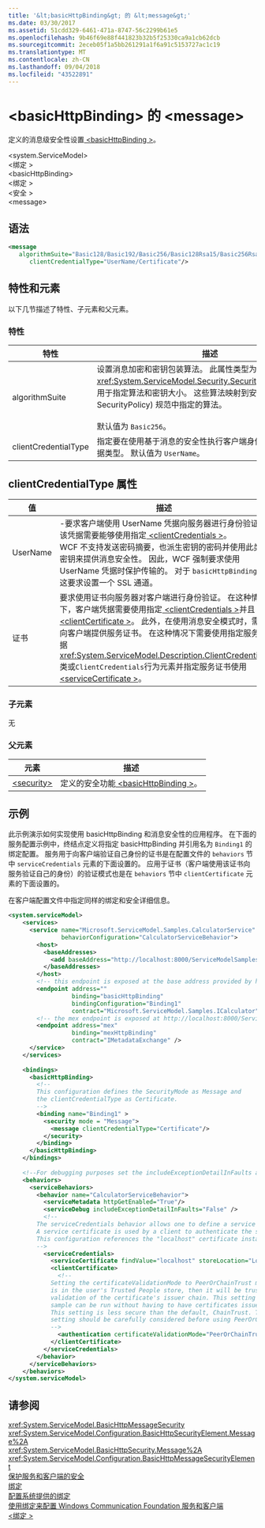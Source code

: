 ```yaml
---
title: '&lt;basicHttpBinding&gt; 的 &lt;message&gt;'
ms.date: 03/30/2017
ms.assetid: 51cdd329-6461-471a-8747-56c2299b61e5
ms.openlocfilehash: 9b46f69e88f441823b32b5f25330ca9a1cb62dcb
ms.sourcegitcommit: 2eceb05f1a5bb261291a1f6a91c5153727ac1c19
ms.translationtype: MT
ms.contentlocale: zh-CN
ms.lasthandoff: 09/04/2018
ms.locfileid: "43522891"
---
```

# <a name="ltmessagegt-of-ltbasichttpbindinggt"></a>&lt;basicHttpBinding&gt; 的 &lt;message&gt;
定义的消息级安全性设置[ \<basicHttpBinding >](../../../../../docs/framework/configure-apps/file-schema/wcf/basichttpbinding.md)。  
  
 \<system.ServiceModel>  
\<绑定 >  
\<basicHttpBinding>  
\<绑定 >  
\<安全 >  
\<message>  
  
## <a name="syntax"></a>语法  
  
```xml  
<message   
   algorithmSuite="Basic128/Basic192/Basic256/Basic128Rsa15/Basic256Rsa15/TripleDes/TripleDesRsa15/Basic128Sha256/Basic192Sha256/TripleDesSha256/Basic128Sha256Rsa15/Basic192Sha256Rsa15/Basic256Sha256Rsa15/TripleDesSha256Rsa15"  
      clientCredentialType="UserName/Certificate"/>  
```  
  
## <a name="attributes-and-elements"></a>特性和元素  
 以下几节描述了特性、子元素和父元素。  
  
### <a name="attributes"></a>特性  
  
|特性|描述|  
|---------------|-----------------|  
|algorithmSuite|设置消息加密和密钥包装算法。 此属性类型为 <xref:System.ServiceModel.Security.SecurityAlgorithmSuite>，用于指定算法和密钥大小。 这些算法映射到安全策略语言 (WS-SecurityPolicy) 规范中指定的算法。<br /><br /> 默认值为 `Basic256`。|  
|clientCredentialType|指定要在使用基于消息的安全性执行客户端身份验证时使用的凭据类型。 默认值为 `UserName`。|  
  
## <a name="clientcredentialtype-attribute"></a>clientCredentialType 属性  
  
|值|描述|  
|-----------|-----------------|  
|UserName|-要求客户端使用 UserName 凭据向服务器进行身份验证。 该凭据需要能够使用指定[ \<clientCredentials >](../../../../../docs/framework/configure-apps/file-schema/wcf/clientcredentials.md)。<br />WCF 不支持发送密码摘要，也派生密钥的密码并使用此类密钥来提供消息安全性。 因此，WCF 强制要求使用 UserName 凭据时保护传输的。 对于 `basicHttpBinding`，这要求设置一个 SSL 通道。|  
|证书|要求使用证书向服务器对客户端进行身份验证。 在这种情况下，客户端凭据需要使用指定[ \<clientCredentials >](../../../../../docs/framework/configure-apps/file-schema/wcf/clientcredentials.md)并且[ \<clientCertificate >](../../../../../docs/framework/configure-apps/file-schema/wcf/clientcertificate-of-servicecredentials.md)。 此外，在使用消息安全模式时，需要向客户端提供服务证书。 在这种情况下需要使用指定服务凭据<xref:System.ServiceModel.Description.ClientCredentials>类或`ClientCredentials`行为元素并指定服务证书使用[ \<serviceCertificate >](../../../../../docs/framework/configure-apps/file-schema/wcf/servicecertificate-of-servicecredentials.md)。|  
  
### <a name="child-elements"></a>子元素  
 无  
  
### <a name="parent-elements"></a>父元素  
  
|元素|描述|  
|-------------|-----------------|  
|[\<security>](../../../../../docs/framework/configure-apps/file-schema/wcf/security-of-basichttpbinding.md)|定义的安全功能[ \<basicHttpBinding >](../../../../../docs/framework/configure-apps/file-schema/wcf/basichttpbinding.md)。|  
  
## <a name="example"></a>示例  
 此示例演示如何实现使用 basicHttpBinding 和消息安全性的应用程序。 在下面的服务配置示例中，终结点定义将指定 basicHttpBinding 并引用名为 `Binding1` 的绑定配置。 服务用于向客户端验证自己身份的证书是在配置文件的 `behaviors` 节中 `serviceCredentials` 元素的下面设置的。 应用于证书（客户端使用该证书向服务验证自己的身份）的验证模式也是在 `behaviors` 节中 `clientCertificate` 元素的下面设置的。  
  
 在客户端配置文件中指定同样的绑定和安全详细信息。  
  
```xml  
<system.serviceModel>  
    <services>  
      <service name="Microsoft.ServiceModel.Samples.CalculatorService"  
               behaviorConfiguration="CalculatorServiceBehavior">  
        <host>  
          <baseAddresses>  
            <add baseAddress="http://localhost:8000/ServiceModelSamples/service"/>  
          </baseAddresses>  
        </host>  
        <!-- this endpoint is exposed at the base address provided by host: http://localhost:8000/ServiceModelSamples/service  -->  
        <endpoint address=""  
                  binding="basicHttpBinding"  
                  bindingConfiguration="Binding1"   
                  contract="Microsoft.ServiceModel.Samples.ICalculator" />  
        <!-- the mex endpoint is exposed at http://localhost:8000/ServiceModelSamples/service/mex -->  
        <endpoint address="mex"  
                  binding="mexHttpBinding"  
                  contract="IMetadataExchange" />  
      </service>  
    </services>  
  
    <bindings>  
      <basicHttpBinding>  
        <!--   
        This configuration defines the SecurityMode as Message and   
        the clientCredentialType as Certificate.  
        -->  
        <binding name="Binding1" >  
          <security mode = "Message">  
            <message clientCredentialType="Certificate"/>  
          </security>  
        </binding>  
      </basicHttpBinding>  
    </bindings>  
  
    <!--For debugging purposes set the includeExceptionDetailInFaults attribute to true-->  
    <behaviors>  
      <serviceBehaviors>  
        <behavior name="CalculatorServiceBehavior">  
          <serviceMetadata httpGetEnabled="True"/>  
          <serviceDebug includeExceptionDetailInFaults="False" />  
          <!--  
        The serviceCredentials behavior allows one to define a service certificate.  
        A service certificate is used by a client to authenticate the service and provide message protection.  
        This configuration references the "localhost" certificate installed during the setup instructions.  
        -->  
          <serviceCredentials>  
            <serviceCertificate findValue="localhost" storeLocation="LocalMachine" storeName="My" x509FindType="FindBySubjectName" />  
            <clientCertificate>  
              <!--   
            Setting the certificateValidationMode to PeerOrChainTrust means that if the certificate   
            is in the user's Trusted People store, then it will be trusted without performing a  
            validation of the certificate's issuer chain. This setting is used here for convenience so that the   
            sample can be run without having to have certificates issued by a certification authority (CA).  
            This setting is less secure than the default, ChainTrust. The security implications of this   
            setting should be carefully considered before using PeerOrChainTrust in production code.   
            -->  
              <authentication certificateValidationMode="PeerOrChainTrust" />  
            </clientCertificate>  
          </serviceCredentials>  
        </behavior>  
      </serviceBehaviors>  
    </behaviors>  
</system.serviceModel>  
```  
  
## <a name="see-also"></a>请参阅  
 <xref:System.ServiceModel.BasicHttpMessageSecurity>  
 <xref:System.ServiceModel.Configuration.BasicHttpSecurityElement.Message%2A>  
 <xref:System.ServiceModel.BasicHttpSecurity.Message%2A>  
 <xref:System.ServiceModel.Configuration.BasicHttpMessageSecurityElement>  
 [保护服务和客户端的安全](../../../../../docs/framework/wcf/feature-details/securing-services-and-clients.md)  
 [绑定](../../../../../docs/framework/wcf/bindings.md)  
 [配置系统提供的绑定](../../../../../docs/framework/wcf/feature-details/configuring-system-provided-bindings.md)  
 [使用绑定来配置 Windows Communication Foundation 服务和客户端](https://msdn.microsoft.com/library/bd8b277b-932f-472f-a42a-b02bb5257dfb)  
 [\<绑定 >](../../../../../docs/framework/misc/binding.md)
